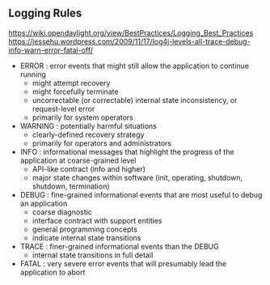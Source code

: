 
## Logging Rules

https://wiki.opendaylight.org/view/BestPractices/Logging_Best_Practices
https://jessehu.wordpress.com/2009/11/17/log4j-levels-all-trace-debug-info-warn-error-fatal-off/

- ERROR : error events that might still allow the application to continue running
    + might attempt recovery
    + might forcefully terminate
    + uncorrectable (or correctable) internal state inconsistency, or request-level error
    + primarily for system operators
- WARNING : potentially harmful situations
    + clearly-defined recovery strategy
    + primarily for operators and administrators
- INFO : informational messages that highlight the progress of the application at coarse-grained level
    + API-like contract (info and higher)
    + major state changes within software (init, operating, shutdown, shutdown, termination)
- DEBUG : fine-grained informational events that are most useful to debug an application
    + coarse diagnostic
    + interface contract with support entities
    + general programming concepts
    + indicate internal state transitions
- TRACE : finer-grained informational events than the DEBUG
    + internal state transitions in full detail
- FATAL : very severe error events that will presumably lead the application to abort
